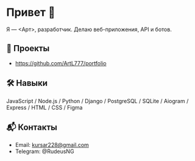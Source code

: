 # Привет 👋

Я — <Арт>, разработчик. Делаю веб-приложения, API и ботов.

## 🚀 Проекты
- https://github.com/ArtL777/portfolio

## 🛠 Навыки
JavaScript / Node.js / Python / Django / PostgreSQL / SQLite / Aiogram / Express / HTML / CSS / Figma

## 📬 Контакты
- Email: kursar228@gmail.com
- Telegram: @RudeusNG
